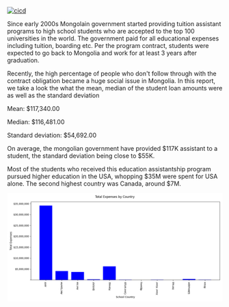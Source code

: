 [![cicd](https://github.com/nogibjj/Python_template_ID706/actions/workflows/python.yml/badge.svg)](https://github.com/nogibjj/Python_template_ID706/actions/workflows/python.yml)

Since early 2000s Mongolain government started providing tuition assistant programs to high school students who are accepted to the top 100 universities in the world. The government paid for all educational expenses including tuition, boarding etc. Per the program contract, students were expected to go back to Mongolia and work for at least 3 years after graduation. 

Recently, the high percentage of people who don't follow through with the contract obligation became a huge social issue in Mongolia. In this report, we take a look the what the mean, median of the student loan amounts were as well as the standard deviation 

Mean: $117,340.00

Median: $116,481.00

Standard deviation: $54,692.00


On average, the mongolian government have provided $117K assistant to a student, the standard deviation being close to $55K. 

Most of the students who received this education assistantship program pursued higher education in the USA, whopping $35M were spent for USA alone. The second highest country was Canada, around $7M.

![Alt Text](total_expenses_by_country.png)
